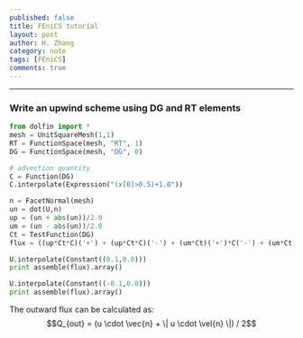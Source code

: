 ```yaml
---
published: false
title: FEniCS tutorial 
layout: post
author: H. Zhang
category: note 
tags: [FEniCS]
comments: true 
---
```


---

### Write an upwind scheme using DG and RT elements

```python
from dolfin import *
mesh = UnitSquareMesh(1,1)
RT = FunctionSpace(mesh, "RT", 1)
DG = FunctionSpace(mesh, "DG", 0)

# advection quantity
C = Function(DG)
C.interpolate(Expression("(x[0]>0.5)+1.0"))                                                             

n = FacetNormal(mesh)                                                                                   
un = dot(U,n)    
up = (un + abs(un))/2.0  
um = (un - abs(un))/2.0
Ct = TestFunction(DG)                                                                                   
flux = ((up*Ct*C)('+') + (up*Ct*C)('-') + (um*Ct)('+')*C('-') + (um*Ct)('-')*C('+'))*dS  

U.interpolate(Constant((0.1,0.0)))                                                                      
print assemble(flux).array()                                                                            

U.interpolate(Constant((-0.1,0.0)))                                                                     
print assemble(flux).array()  

```

The outward flux can be calculated as:
$$Q_{out} = (u \cdot \vec{n} + \| u \cdot \vel{n} \|) / 2$$


<!--more-->


<!--宓屽叆 video 
<iframe height=498 width=510 src="http://player.youku.com/embed/XMTY1MTI3NjMyNA==" frameborder=0 allowfullscreen></iframe>

<embed src="http://player.youku.com/player.php/Type/Folder/Fid/27690810/Ob/1/sid/XMTY1MTI3NjMyNA==/v.swf" quality="high" width="480" height="400" align="middle" allowScriptAccess="always" allowFullScreen="true" mode="transparent" type="application/x-shockwave-flash"></embed>

<video width="480" height="320" controls>
<source src="movie.mp4">
</video>
-->

<!-- insert audio
<audio src="http://sc.111ttt.com/up/mp3/314720/8F9F3E8438FE1581248E92B54A3C0AB5.mp3" controls="controls">
</audio>
-->

<!-- Insert pdf 
<iframe src="/pdf/mou.pdf" style="width:300px; height:100px;" frameborder="0"></iframe>
-->

<!-- insert pdf doc use google view
<iframe src="http://docs.google.com/gview?url=http://platinhom.github.io/pdf/mou.pdf&embedded=true" style="width:800px; height:1000px;" frameborder="0"></iframe>
-->
